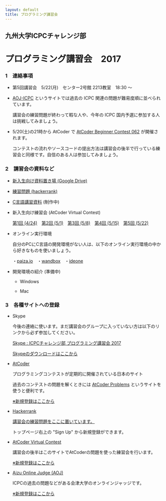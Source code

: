 ```yaml
---
layout: default
title: プログラミング講習会
---
```


## 九州大学ICPCチャレンジ部　
# プログラミング講習会　2017

### 1　連絡事項

- 第5回講習会　5/22(月)　センター2号館 2213教室　18:30 〜


- [AOJ-ICPC](http://aoj-icpc.ichyo.jp/) というサイトでは過去の ICPC 関連の問題が難易度順に並べられています。
    
    講習会の練習問題が終わって暇な人や、今年の ICPC 国内予選に参加する人は挑戦してみましょう。

- 5/20(土)の21時から AtCoder で [AtCoder Beginner Contest 062](http://abc062.contest.atcoder.jp/) が開催されます。

    コンテストの流れやソースコードの提出方法は講習会の後半で行っている練習会と同様です。自信のある人は参加してみましょう。

### 2　講習会の資料など

- [新入生向け資料置き場 (Google Drive)](https://drive.google.com/open?id=0B9of6y9tKcUzODYwM2dVNC1iRnc)

- [練習問題 (hackerrank)](<https://www.hackerrank.com/c-lecture>)

- [C言語講習資料](https://treeone79.github.io/lecture-c/) (制作中)

- 新入生向け練習会 (AtCoder Virtual Contest)
 
    [第1回 (4/24)](https://not-522.appspot.com/contest/5759258180190208)　[第2回 (5/1)](https://not-522.appspot.com/contest/6403267588259840)　[第3回 (5/8)](https://not-522.appspot.com/contest/6510628281778176)　[第4回 (5/15)](https://not-522.appspot.com/contest/5750495842926592)　[第5回 (5/22)]()


- オンライン実行環境

    自分のPCにC言語の開発環境がない人は、以下のオンライン実行環境の中から好きなものを使いましょう。

    ・[paiza.io](https://paiza.io/projects/new)　・[wandbox](https://wandbox.org/)　・[ideone](https://ideone.com/)

- 開発環境の紹介 (準備中)

    - Windows

    - Mac


### 3　各種サイトへの登録

- Skype 

    今後の連絡に使います。まだ講習会のグループに入っていない方は以下のリンクから必ず参加してください。

     [Skype : ICPCチャレンジ部 プログラミング講習会 2017](<https://join.skype.com/z6b3cucjrTlK>)

    [Skypeのダウンロードはここから](https://www.skype.com/ja/download-skype/skype-for-computer/)

- [AtCoder](http://atcoder.jp)

    プログラミングコンテストが定期的に開催されている日本のサイト

    過去のコンテストの問題を解くときには [AtCoder Problems](http://kenkoooo.com/atcoder/?name=&rivals=&kind=index) というサイトを使うと便利です。
    
    [※新規登録はここから](<https://practice.contest.atcoder.jp/register>)

- [Hackerrank](https://www.hackerrank.com/dashboard)

    [講習会の練習問題をここに置いています。](<https://www.hackerrank.com/c-lecture>)

    トップページ右上の "Sign Up" から新規登録ができます。

- [AtCoder Virtual Contest](https://not-522.appspot.com/)

    講習会の後半はこのサイトでAtCoderの問題を使った練習会を行います。

    [※新規登録はここから](<https://not-522.appspot.com/register>)

- [Aizu Online Judge (AOJ)](http://judge.u-aizu.ac.jp/onlinejudge/index.jsp)

    ICPCの過去の問題などがある会津大学のオンラインジャッジです。

    [※新規登録はここから](<http://judge.u-aizu.ac.jp/onlinejudge/register.jsp>)


